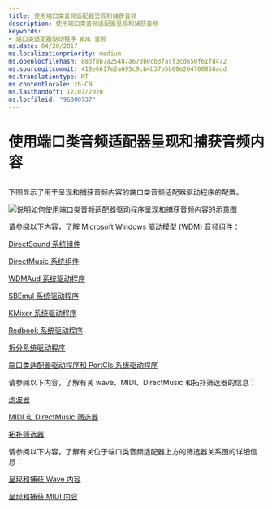 ```yaml
---
title: 使用端口类音频适配器呈现和捕获音频
description: 使用端口类音频适配器呈现和捕获音频
keywords:
- 端口类适配器驱动程序 WDK 音频
ms.date: 04/20/2017
ms.localizationpriority: medium
ms.openlocfilehash: 883f8b7a25487a673b0cb3facf3cd650f61fd472
ms.sourcegitcommit: 418e6617e2a695c9cb4b37b5b60e264760858acd
ms.translationtype: MT
ms.contentlocale: zh-CN
ms.lasthandoff: 12/07/2020
ms.locfileid: "96800737"
---
```

# <a name="rendering-and-capturing-audio-content-by-using-a-port-class-audio-adapter"></a>使用端口类音频适配器呈现和捕获音频内容


## <span id="ddk_rendering_and_capturing_audio_content_by_using_a_port_class_audio_"></span><span id="DDK_RENDERING_AND_CAPTURING_AUDIO_CONTENT_BY_USING_A_PORT_CLASS_AUDIO_"></span>


下图显示了用于呈现和捕获音频内容的端口类音频适配器驱动程序的配置。

![说明如何使用端口类音频适配器驱动程序呈现和捕获音频内容的示意图](images/portcls.png)

请参阅以下内容，了解 Microsoft Windows 驱动模型 (WDM) 音频组件：

[DirectSound 系统组件](user-mode-wdm-audio-components.md#directsound_system_component)

[DirectMusic 系统组件](user-mode-wdm-audio-components.md#directmusic_system_component)

[WDMAud 系统驱动程序](user-mode-wdm-audio-components.md#wdmaud_system_driver)

[SBEmul 系统驱动程序](kernel-mode-wdm-audio-components.md#sbemul_system_driver)

[KMixer 系统驱动程序](kernel-mode-wdm-audio-components.md#kmixer_system_driver)

[Redbook 系统驱动程序](kernel-mode-wdm-audio-components.md#redbook_system_driver)

[拆分系统驱动程序](kernel-mode-wdm-audio-components.md#splitter_system_driver)

[端口类适配器驱动程序和 PortCls 系统驱动程序](kernel-mode-wdm-audio-components.md#port_class_adapter_driver_and_portcls_system_driver)

请参阅以下内容，了解有关 wave、MIDI、DirectMusic 和拓扑筛选器的信息：

[滤波器](wave-filters.md)

[MIDI 和 DirectMusic 筛选器](midi-and-directmusic-filters.md)

[拓扑筛选器](topology-filters.md)

请参阅以下内容，了解有关位于端口类音频适配器上方的筛选器关系图的详细信息：

[呈现和捕获 Wave 内容](rendering-and-capturing-wave-content.md)

[呈现和捕获 MIDI 内容](rendering-and-capturing-midi-content.md)

 

 





